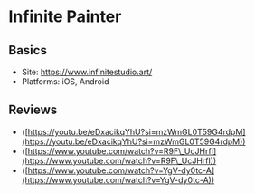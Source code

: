 # Infinite Painter

## Basics

* Site: [https://www.infinitestudio.art/ ](https://www.infinitestudio.art/)
* Platforms: iOS, Android

## Reviews

* ([https://youtu.be/eDxacikqYhU?si=mzWmGL0T59G4rdpM](https://youtu.be/eDxacikqYhU?si=mzWmGL0T59G4rdpM))
* ([https://www.youtube.com/watch?v=R9F\_UcJHrfI](https://www.youtube.com/watch?v=R9F\_UcJHrfI))
* ([https://www.youtube.com/watch?v=YgV-dy0tc-A](https://www.youtube.com/watch?v=YgV-dy0tc-A))
